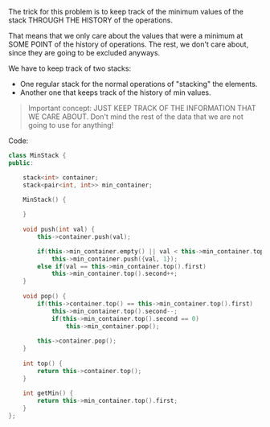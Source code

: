 The trick for this problem is to keep track of the minimum values of the stack THROUGH THE HISTORY of the operations.

That means that we only care about the values that were a minimum at SOME POINT of the history of operations. The rest, we don't care about, since they are going to be excluded anyways.

We have to keep track of two stacks:
- One regular stack for the normal operations of "stacking" the elements.
- Another one that keeps track of the history of min values.

> Important concept: JUST KEEP TRACK OF THE INFORMATION THAT WE CARE ABOUT. Don't mind the rest of the data that we are not going to use for anything!

Code:
```cpp
class MinStack {
public:

    stack<int> container;
    stack<pair<int, int>> min_container;

    MinStack() {
        
    }
    
    void push(int val) {
        this->container.push(val);

        if(this->min_container.empty() || val < this->min_container.top().first) 
            this->min_container.push({val, 1});
        else if(val == this->min_container.top().first)
            this->min_container.top().second++;
    }
    
    void pop() {
        if(this->container.top() == this->min_container.top().first)
            this->min_container.top().second--;
            if(this->min_container.top().second == 0)
                this->min_container.pop();
        
        this->container.pop();
    }
    
    int top() {
        return this->container.top();     
    }
    
    int getMin() {
        return this->min_container.top().first; 
    }
};
```